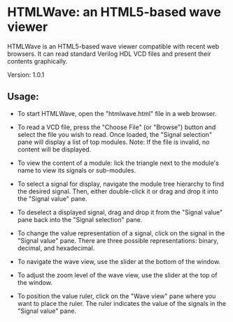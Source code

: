 HTMLWave: an HTML5-based wave viewer
====================================

HTMLWave is an HTML5-based wave viewer compatible with recent web browsers. It
can read standard Verilog HDL VCD files and present their contents graphically.

Version: 1.0.1

Usage:
------

 * To start HTMLWave, open the "htmlwave.html" file in a web browser.

 * To read a VCD file, press the "Choose File" (or "Browse") button and select
   the file you wish to read. Once loaded, the "Signal selection" pane will
   display a list of top modules. Note: If the file is invalid, no content will
   be displayed.

 * To view the content of a module: lick the triangle next to the module's name
   to view its signals or sub-modules.

 * To select a signal for display, navigate the module tree hierarchy to find
   the desired signal. Then, either double-click it or drag and drop it into
   the "Signal value" pane.

 * To deselect a displayed signal, drag and drop it from the "Signal value"
   pane back into the "Signal selection" pane.

 * To change the value representation of a signal, click on the signal in the
   "Signal value" pane. There are three possible representations: binary,
   decimal, and hexadecimal.

 * To navigate the wave view, use the slider at the bottom of the window.

 * To adjust the zoom level of the wave view, use the slider at the top of the
   window.

 * To position the value ruler, click on the "Wave view" pane where you want to
   place the ruler. The ruler indicates the value of the signals in the "Signal
   value" pane.
